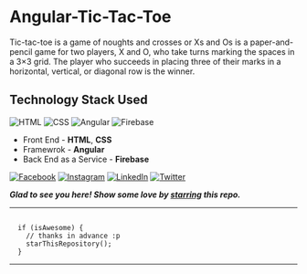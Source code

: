 # Angular-Tic-Tac-Toe

Tic-tac-toe is a game of noughts and crosses or Xs and Os is a paper-and-pencil game for two players,
X and O, who take turns marking the spaces in a 3×3 grid. The player who succeeds in placing three of
their marks in a horizontal, vertical, or diagonal row is the winner.

## Technology Stack Used

![HTML](https://img.shields.io/badge/frontend-html-orange.svg?logo=html5&style=flat-square) 
![CSS](https://img.shields.io/badge/frontend-css-yellowgreen.svg?logo=css3&style=flat-square)
![Angular](https://img.shields.io/badge/framewotk-angular-ff69b4.svg?logo=angular&style=flat-square)
![Firebase](https://img.shields.io/badge/backend-firebase-dodgerblue.svg?logo=firebase&style=flat-square)

- Front End - **HTML**, **CSS**
- Framewrok - **Angular**
- Back End as a Service - **Firebase**

[![Facebook](https://img.shields.io/static/v1.svg?label=follow&message=@smilegupta.1998&color=9cf&logo=facebook&style=flat&logoColor=white&colorA=informational)](https://www.facebook.com/smilegupta.1998)  [![Instagram](https://img.shields.io/static/v1.svg?label=follow&message=@gupta_smile_&color=grey&logo=instagram&style=flat&logoColor=white&colorA=critical)](https://www.instagram.com/gupta_smile_/) [![LinkedIn](https://img.shields.io/static/v1.svg?label=connect&message=@smilegupta&color=9cf&logo=linkedin&style=flat&logoColor=white&colorA=blue)](https://www.linkedin.com/in/smilegupta/) [![Twitter](https://img.shields.io/static/v1.svg?label=connect&message=@gupta_smile_&color=grey&logo=twitter&style=flat&logoColor=white&colorA=critical)](https://twitter.com/gupta_smile_)

***Glad to see you here! Show some love by [starring](https://github.com/smilegupta/Angular-Tic-Tac-Toe/) this repo.***

-----

```

  if (isAwesome) {
    // thanks in advance :p
    starThisRepository();
  }

```

******

